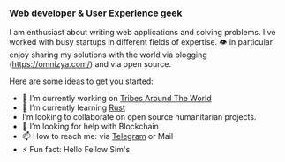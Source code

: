 ### Web developer & User Experience geek
I am enthusiast about writing web applications and solving problems. I’ve worked with busy startups in different fields of expertise. :eye: in particular enjoy sharing my solutions with the world via blogging (https://omnizya.com/) and via open source.

Here are some ideas to get you started:

- 🔭 I’m currently working on [Tribes Around The World](https://tribesaround.com)
- 🌱 I’m currently learning [Rust](https://www.rust-lang.org)
- I’m looking to collaborate on open source humanitarian projects.
- 🤔 I’m looking for help with Blockchain
- 📫 How to reach me: via [Telegram](https://t.me/AndiroDM) or Mail
- ⚡ Fun fact: Hello Fellow Sim's 

